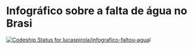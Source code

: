 # Infográfico sobre a falta de água no Brasi

[ ![Codeship Status for lucaspirola/infografico-faltou-agua](https://codeship.io/projects/88f75af0-e6c8-0131-cf84-6e586953192b/status)](https://codeship.io/projects/25883)l




